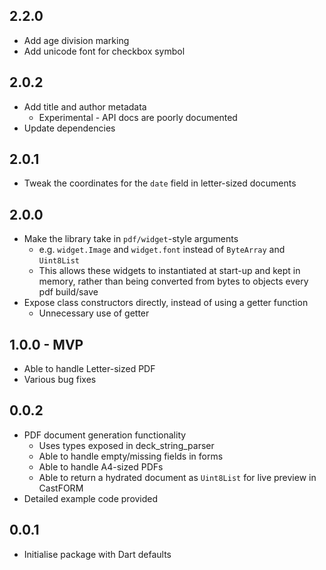 ## 2.2.0

- Add age division marking
- Add unicode font for checkbox symbol

## 2.0.2

- Add title and author metadata
    - Experimental - API docs are poorly documented
- Update dependencies

## 2.0.1

- Tweak the coordinates for the `date` field in letter-sized documents

## 2.0.0

- Make the library take in `pdf/widget`-style arguments
    - e.g. `widget.Image` and `widget.font` instead of `ByteArray` and `Uint8List`
    - This allows these widgets to instantiated at start-up and kept in memory, rather than being converted from bytes
      to objects every pdf build/save
- Expose class constructors directly, instead of using a getter function
    - Unnecessary use of getter

## 1.0.0 - MVP

- Able to handle Letter-sized PDF
- Various bug fixes

## 0.0.2

- PDF document generation functionality
    - Uses types exposed in deck_string_parser
    - Able to handle empty/missing fields in forms
    - Able to handle A4-sized PDFs
    - Able to return a hydrated document as `Uint8List` for live preview in CastFORM
- Detailed example code provided

## 0.0.1

- Initialise package with Dart defaults
